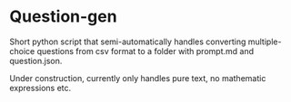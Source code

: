 # Question-gen
Short python script that semi-automatically handles converting multiple-choice questions from csv format to a folder with prompt.md and question.json.

Under construction, currently only handles pure text, no mathematic expressions etc.
